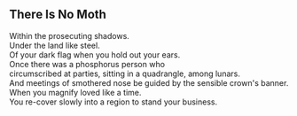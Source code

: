 There Is No Moth
----------------
Within the prosecuting shadows.  
Under the land like steel.  
Of your dark flag when you hold out your ears.  
Once there was a phosphorus person who  
circumscribed at parties, sitting in a quadrangle, among lunars.  
And meetings of smothered nose be guided by the sensible crown's banner.  
When you magnify loved like a time.  
You re-cover slowly into a region to stand your business.  

